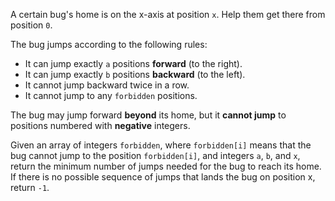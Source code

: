 A certain bug's home is on the x-axis at position `x`. Help them get there from position `0`.

The bug jumps according to the following rules:

- It can jump exactly `a` positions **forward** (to the right).
- It can jump exactly `b` positions **backward** (to the left).
- It cannot jump backward twice in a row.
- It cannot jump to any `forbidden` positions.

The bug may jump forward **beyond** its home, but it **cannot jump** to positions numbered with **negative** integers.

Given an array of integers `forbidden`, where `forbidden[i]` means that the bug cannot jump to the position `forbidden[i]`, and integers `a`, `b`, and `x`, return the minimum number of jumps needed for the bug to reach its home. If there is no possible sequence of jumps that lands the bug on position x, return `-1`.